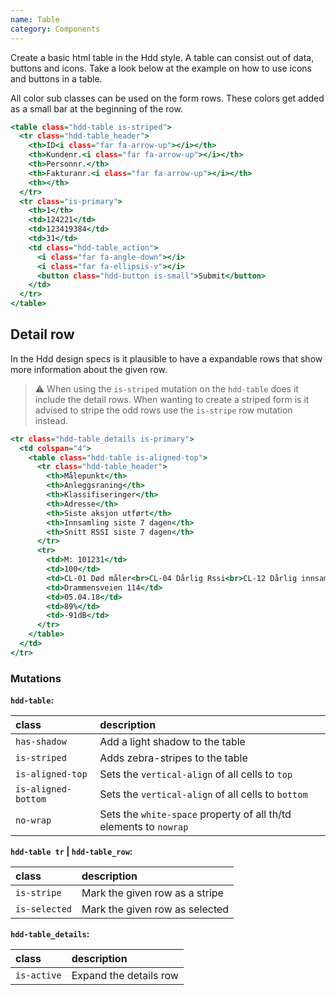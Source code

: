 ```yaml
---
name: Table
category: Components
---
```


Create a basic html table in the Hdd style. A table can consist out of data, buttons and icons. Take a look below at the example on how to use icons and buttons in a table.

All color sub classes can be used on the form rows. These colors get added as a small bar at the beginning of the row.

```stripedtable.html
<table class="hdd-table is-striped">
  <tr class="hdd-table_header">
    <th>ID<i class="far fa-arrow-up"></i></th>
    <th>Kundenr.<i class="far fa-arrow-up"></i></th>
    <th>Personnr.</th>
    <th>Fakturanr.<i class="far fa-arrow-up"></i></th>
    <th></th>
  </tr>
  <tr class="is-primary">
    <th>1</th>
    <td>124221</td>
    <td>123419384</td>
    <td>31</td>
    <td class="hdd-table_action">
      <i class="far fa-angle-down"></i>
      <i class="far fa-ellipsis-v"></i>
      <button class="hdd-button is-small">Submit</button>
    </td>
  </tr>
</table>
```

## Detail row

In the Hdd design specs is it plausible to have a expandable rows that show more information about the given row.

> ⚠️ When using the `is-striped` mutation on the `hdd-table` does it include the detail rows. When wanting to create a striped form is it advised to stripe the odd rows use the `is-stripe` row mutation instead.

```expandabletable.html
<tr class="hdd-table_details is-primary">
  <td colspan="4">
    <table class="hdd-table is-aligned-top">
      <tr class="hdd-table_header">
        <th>Målepunkt</th>
        <th>Anleggsraning</th>
        <th>Klassifiseringer</th>
        <th>Adresse</th>
        <th>Siste aksjon utført</th>
        <th>Innsamling siste 7 dagen</th>
        <th>Snitt RSSI siste 7 dagen</th>
      </tr>
      <tr>
        <td>M: 101231</td>
        <td>100</td>
        <td>CL-01 Død måler<br>CL-04 Dårlig Rssi<br>CL-12 Dårlig innsamling</td>
        <td>Drammensveien 114</td>
        <td>05.04.18</td>
        <td>89%</td>
        <td>-91dB</td>
      </tr>
    </table>
  </td>
</tr>
```

### Mutations
**`hdd-table`:**

| class | description|
| :--- | :--- |
| `has-shadow` | Add a light shadow to the table |
| `is-striped` | Adds zebra-stripes to the table |
| `is-aligned-top` | Sets the `vertical-align` of all cells to `top` |
| `is-aligned-bottom` | Sets the `vertical-align` of all cells to `bottom` |
| `no-wrap` | Sets the `white-space` property of all th/td elements to `nowrap` |

**`hdd-table tr` | `hdd-table_row`:**

| class | description|
| :--- | :--- |
| `is-stripe` | Mark the given row as a stripe |
| `is-selected` | Mark the given row as selected |

**`hdd-table_details`:**

| class | description|
| :--- | :--- |
| `is-active` | Expand the details row |